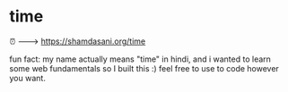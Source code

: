 # time
⏰ ---> https://shamdasani.org/time

fun fact: my name actually means "time" in hindi, and i wanted to learn some web fundamentals so I built this :)
feel free to use to code however you want.
